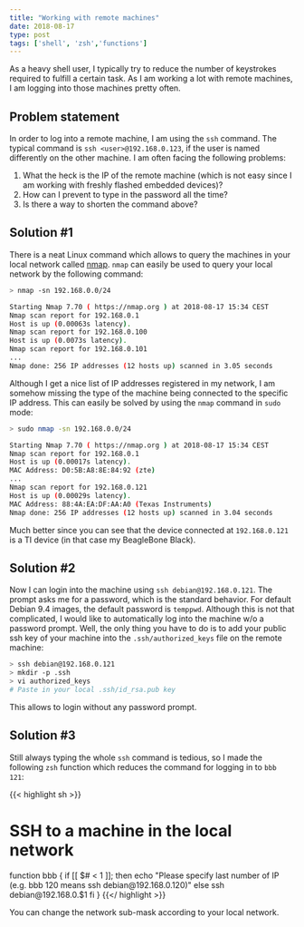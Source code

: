 ```yaml
---
title: "Working with remote machines"
date: 2018-08-17
type: post
tags: ['shell', 'zsh','functions']
---
```


As a heavy shell user, I typically try to reduce the number of keystrokes required to fulfill a certain task. As I am
working a lot with remote machines, I am logging into those machines pretty often.

## Problem statement

In order to log into a remote machine, I am using the `ssh` command. The typical command is `ssh <user>@192.168.0.123`,
if the user is named differently on the other machine. I am often facing the following problems:

1. What the heck is the IP of the remote machine (which is not easy since I am working with freshly flashed embedded devices)?
1. How can I prevent to type in the password all the time?
1. Is there a way to shorten the command above?

## Solution #1

There is a neat Linux command which allows to query the machines in your local network called [nmap](https://nmap.org/).
`nmap` can easily be used to query your local network by the following command:

```sh
> nmap -sn 192.168.0.0/24

Starting Nmap 7.70 ( https://nmap.org ) at 2018-08-17 15:34 CEST
Nmap scan report for 192.168.0.1
Host is up (0.00063s latency).
Nmap scan report for 192.168.0.100
Host is up (0.0073s latency).
Nmap scan report for 192.168.0.101
...
Nmap done: 256 IP addresses (12 hosts up) scanned in 3.05 seconds
```

Although I get a nice list of IP addresses registered in my network, I am somehow missing the type of the machine being
connected to the specific IP address. This can easily be solved by using the `nmap` command in `sudo` mode:

```sh
> sudo nmap -sn 192.168.0.0/24

Starting Nmap 7.70 ( https://nmap.org ) at 2018-08-17 15:34 CEST
Nmap scan report for 192.168.0.1
Host is up (0.00017s latency).
MAC Address: D0:5B:A8:8E:84:92 (zte)
...
Nmap scan report for 192.168.0.121
Host is up (0.00029s latency).
MAC Address: 88:4A:EA:DF:AA:A0 (Texas Instruments)
Nmap done: 256 IP addresses (12 hosts up) scanned in 3.04 seconds
```

Much better since you can see that the device connected at `192.168.0.121` is a TI device (in that case my BeagleBone
Black).

## Solution #2

Now I can login into the machine using `ssh debian@192.168.0.121`. The prompt asks me for a password, which is the
standard behavior. For default Debian 9.4 images, the default password is `temppwd`. Although this is not that
complicated, I would like to automatically log into the machine w/o a password prompt. Well, the only thing you have to
do is to add your public ssh key of your machine into the `.ssh/authorized_keys` file on the remote machine:

```sh
> ssh debian@192.168.0.121
> mkdir -p .ssh
> vi authorized_keys
# Paste in your local .ssh/id_rsa.pub key
```

This allows to login without any password prompt.

## Solution #3

Still always typing the whole `ssh` command is tedious, so I made the following `zsh` function which reduces the command
for logging in to `bbb 121`:

{{< highlight sh >}}
# SSH to a machine in the local network
function bbb {
  if [[ $# < 1 ]]; then
    echo "Please specify last number of IP (e.g. bbb 120 means ssh debian@192.168.0.120)"
  else
    ssh debian@192.168.0.$1
  fi
}
{{</ highlight >}}

You can change the network sub-mask according to your local network.
